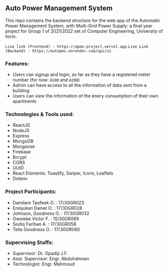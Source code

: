 ## Auto Power Management System

This repo contains the backend structure for the web app of the Automatic Power Management System, with Multi-Grid Power Supply: a final year project for Group 1 of 2021/2022 set of Computer Engineering, University of Ilorin.

`Live link (Frontend) - https://apms-project.vercel.app`
`Live Link (Backend) - https://autopms.onrender.com/api/v1`

### Features:

- Users can signup and login; as far as they have a registered meter number (for now: `A100` and `A200`)
- Admin can have access to all the information of data sent from a building
- Users can view the information of the enery consumption of their own apartments

### Technologies & Tools used:
- ReactJS
- NodeJS
- Express
- MongoDB
- Mongoose
- Firebase
- Bcrypt
- CORS
- UUID
- React Elements: Toastify, Swiper, Icons, Leaflets
- Dotenv

### Project Participants:

- Damilare Taofeek O. : 17/30GR023
- Eniojukan Daniel O. : 17/30GR028
- Johnson, Goodness O. : 17/30GR032
- Owoleke Victor F. : 15/30GR069
- Sodiq Farihan A. : 17/30GR058
- Tella Goodness O. : 17/30GR060

### Supervising Staffs:

- Supervisor: Dr. Opadiji J.F.
- Asst. Supervisor: Engr. Abdulrahman
- Technologist: Engr. Mahmoud

